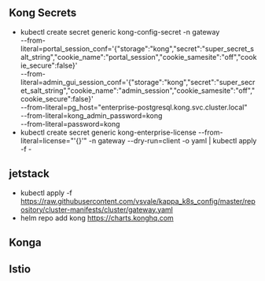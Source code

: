 ## Kong Secrets
- kubectl create secret generic kong-config-secret -n gateway \
    --from-literal=portal_session_conf='{"storage":"kong","secret":"super_secret_salt_string","cookie_name":"portal_session","cookie_samesite":"off","cookie_secure":false}' \
    --from-literal=admin_gui_session_conf='{"storage":"kong","secret":"super_secret_salt_string","cookie_name":"admin_session","cookie_samesite":"off","cookie_secure":false}' \
    --from-literal=pg_host="enterprise-postgresql.kong.svc.cluster.local" \
    --from-literal=kong_admin_password=kong \
    --from-literal=password=kong
- kubectl create secret generic kong-enterprise-license --from-literal=license="'{}'" -n gateway --dry-run=client -o yaml | kubectl apply -f -

## jetstack
- kubectl apply -f https://raw.githubusercontent.com/vsvale/kappa_k8s_config/master/repository/cluster-manifests/cluster/gateway.yaml
- helm repo add kong https://charts.konghq.com

## Konga

## Istio